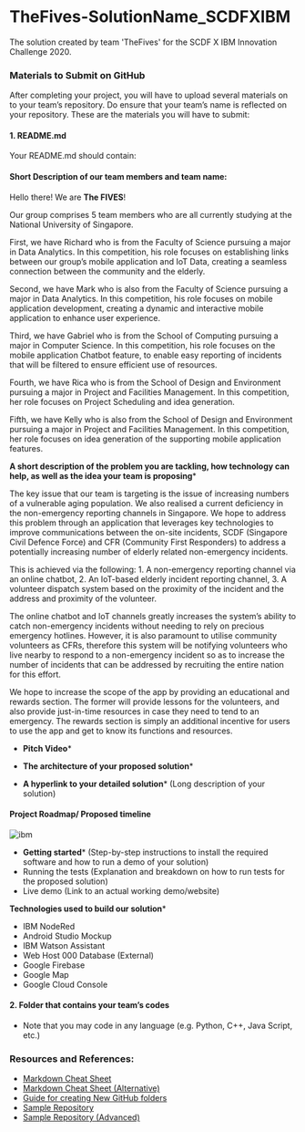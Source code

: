 # TheFives-SolutionName_SCDFXIBM
The solution created by team 'TheFives' for the SCDF X IBM Innovation Challenge 2020.

### Materials to Submit on GitHub
After completing your project, you will have to upload several materials on to your team’s
repository. Do ensure that your team’s name is reflected on your repository. These are the
materials you will have to submit:

#### 1. README.md
Your README.md should contain:

#### Short Description of our team members and team name: 

Hello there! We are **The FIVES**!

Our group comprises 5 team members who are all currently studying at the National University of Singapore. 

First, we have Richard who is from the Faculty of Science pursuing a major in Data Analytics. In this competition, his role focuses on establishing links between our group’s mobile application and IoT Data, creating a seamless connection between the community and the elderly. 

Second, we have Mark who is also from the Faculty of Science pursuing a major in Data Analytics. In this competition, his role focuses on mobile application development, creating a dynamic and interactive mobile application to enhance user experience.

Third, we have Gabriel who is from the School of Computing pursuing a major in Computer Science. In this competition, his role focuses on the mobile application Chatbot feature, to enable easy reporting of incidents that will be filtered to ensure efficient use of resources.

Fourth, we have Rica who is from the School of Design and Environment pursuing a major in Project and Facilities Management. In this competition, her role focuses on Project Scheduling and idea generation. 

Fifth, we have Kelly who is also from the School of Design and Environment pursuing a major in Project and Facilities Management. In this competition, her role focuses on idea generation of the supporting mobile application features.

 **A short description of the problem you are tackling, how technology can help, as well as the idea your team is proposing***

The key issue that our team is targeting is the issue of increasing numbers of a vulnerable aging population. We also realised a current deficiency in the non-emergency reporting channels in Singapore. We hope to address this problem through an application that leverages key technologies to improve communications between the on-site incidents, SCDF (Singapore Civil Defence Force) and CFR (Community First Responders) to address a potentially increasing number of elderly related non-emergency incidents. 

This is achieved via the following: 1. A non-emergency reporting channel via an online chatbot, 2. An IoT-based elderly incident reporting channel, 3. A volunteer dispatch system based on the proximity of the incident and the address and proximity of the volunteer. 

The online chatbot and IoT channels greatly increases the system’s ability to catch non-emergency incidents without needing to rely on precious emergency hotlines. However, it is also paramount to utilise community volunteers as CFRs, therefore this system will be notifying volunteers who live nearby to respond to a non-emergency incident so as to increase the number of incidents that can be addressed by recruiting the entire nation for this effort.

We hope to increase the scope of the app by providing an educational and rewards section. The former will provide lessons for the volunteers, and also provide just-in-time resources in case they need to tend to an emergency. The rewards section is simply an additional incentive for users to use the app and get to know its functions and resources.

  - **Pitch Video***
  
  - **The architecture of your proposed solution***
  
  - **A hyperlink to your detailed solution*** (Long description of your solution)
  
 #### Project Roadmap/ Proposed timeline
 ![ibm](https://user-images.githubusercontent.com/65336993/84586273-a8bd1b80-ae4a-11ea-8168-281d061ab0bb.png)

 
  - **Getting started*** (Step-by-step instructions to install the required software and how to run a demo of your solution)
  - Running the tests (Explanation and breakdown on how to run tests for the proposed solution)
  - Live demo (Link to an actual working demo/website)
  
**Technologies used to build our solution*** 
- IBM NodeRed
- Android Studio Mockup
- IBM Watson Assistant
- Web Host 000 Database (External)
- Google Firebase
- Google Map
- Google Cloud Console



#### 2. Folder that contains your team’s codes
  - Note that you may code in any language (e.g. Python, C++, Java Script, etc.)


### Resources and References:
  - [Markdown Cheat Sheet](https://github.com/adam-p/markdown-here/wiki/Markdown-Cheatsheet)
  - [Markdown Cheat Sheet (Alternative)](https://www.markdownguide.org/cheat-sheet/)
  - [Guide for creating New GitHub folders](https://github.com/KirstieJane/STEMMRoleModels/wiki/Creating-new-folders-in-GitHub-repository-via-the-browser)
  - [Sample Repository](https://github.com/Code-and-Response/Project-Sample)
  - [Sample Repository (Advanced)](https://github.com/sparrow-platform)
